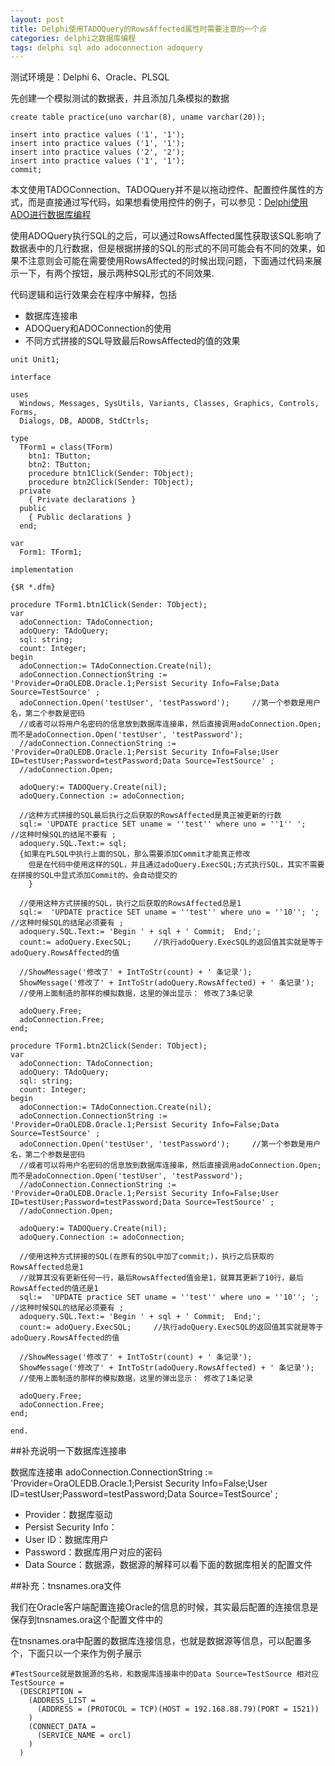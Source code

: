```yaml
---
layout: post
title: Delphi使用TADOQuery的RowsAffected属性时需要注意的一个点
categories: delphi之数据库编程 
tags: delphi sql ado adoconnection adoquery
---
```


测试环境是：Delphi 6、Oracle、PLSQL

先创建一个模拟测试的数据表，并且添加几条模拟的数据

```
create table practice(uno varchar(8), uname varchar(20));

insert into practice values ('1', '1');
insert into practice values ('1', '1');
insert into practice values ('2', '2');
insert into practice values ('1', '1');
commit;
```

本文使用TADOConnection、TADOQuery并不是以拖动控件、配置控件属性的方式，而是直接通过写代码，如果想看使用控件的例子，可以参见：[Delphi使用ADO进行数据库编程](http://www.xumenger.com/delphi-ado-20150825/)

使用ADOQuery执行SQL的之后，可以通过RowsAffected属性获取该SQL影响了数据表中的几行数据，但是根据拼接的SQL的形式的不同可能会有不同的效果，如果不注意则会可能在需要使用RowsAffected的时候出现问题，下面通过代码来展示一下，有两个按钮，展示两种SQL形式的不同效果.

代码逻辑和运行效果会在程序中解释，包括

* 数据库连接串
* ADOQuery和ADOConnection的使用
* 不同方式拼接的SQL导致最后RowsAffected的值的效果

```
unit Unit1;

interface

uses
  Windows, Messages, SysUtils, Variants, Classes, Graphics, Controls, Forms,
  Dialogs, DB, ADODB, StdCtrls;

type
  TForm1 = class(TForm)
    btn1: TButton;
    btn2: TButton;
    procedure btn1Click(Sender: TObject);
    procedure btn2Click(Sender: TObject);
  private
    { Private declarations }
  public
    { Public declarations }
  end;

var
  Form1: TForm1;

implementation

{$R *.dfm}

procedure TForm1.btn1Click(Sender: TObject);
var
  adoConnection: TAdoConnection;
  adoQuery: TAdoQuery;
  sql: string;
  count: Integer;
begin
  adoConnection:= TAdoConnection.Create(nil);
  adoConnection.ConnectionString := 'Provider=OraOLEDB.Oracle.1;Persist Security Info=False;Data Source=TestSource' ;
  adoConnection.Open('testUser', 'testPassword');     //第一个参数是用户名，第二个参数是密码
  //或者可以将用户名密码的信息放到数据库连接串，然后直接调用adoConnection.Open;而不是adoConnection.Open('testUser', 'testPassword'); 
  //adoConnection.ConnectionString := 'Provider=OraOLEDB.Oracle.1;Persist Security Info=False;User ID=testUser;Password=testPassword;Data Source=TestSource' ;
  //adoConnection.Open;
 
  adoQuery:= TADOQuery.Create(nil);
  adoQuery.Connection := adoConnection;
  
  //这种方式拼接的SQL最后执行之后获取的RowsAffected是真正被更新的行数
  sql:= 'UPDATE practice SET uname = ''test'' where uno = ''1'' ';		//这种时候SQL的结尾不要有 ;
  adoquery.SQL.Text:= sql;
  {如果在PLSQL中执行上面的SQL，那么需要添加Commit才能真正修改
    但是在代码中使用这样的SQL，并且通过adoQuery.ExecSQL;方式执行SQL，其实不需要在拼接的SQL中显式添加Commit的，会自动提交的
  	}

  //使用这种方式拼接的SQL，执行之后获取的RowsAffected总是1
  sql:=  'UPDATE practice SET uname = ''test'' where uno = ''10''; ';		//这种时候SQL的结尾必须要有 ;
  adoquery.SQL.Text:= 'Begin ' + sql + ' Commit;  End;';
  count:= adoQuery.ExecSQL;		//执行adoQuery.ExecSQL的返回值其实就是等于adoQuery.RowsAffected的值

  //ShowMessage('修改了' + IntToStr(count) + ' 条记录');
  ShowMessage('修改了' + IntToStr(adoQuery.RowsAffected) + ' 条记录');
  //使用上面制造的那样的模拟数据，这里的弹出显示： 修改了3条记录

  adoQuery.Free;
  adoConnection.Free;
end;

procedure TForm1.btn2Click(Sender: TObject);
var
  adoConnection: TAdoConnection;
  adoQuery: TAdoQuery;
  sql: string;
  count: Integer;
begin
  adoConnection:= TAdoConnection.Create(nil);
  adoConnection.ConnectionString := 'Provider=OraOLEDB.Oracle.1;Persist Security Info=False;Data Source=TestSource' ;
  adoConnection.Open('testUser', 'testPassword');     //第一个参数是用户名，第二个参数是密码
  //或者可以将用户名密码的信息放到数据库连接串，然后直接调用adoConnection.Open;而不是adoConnection.Open('testUser', 'testPassword'); 
  //adoConnection.ConnectionString := 'Provider=OraOLEDB.Oracle.1;Persist Security Info=False;User ID=testUser;Password=testPassword;Data Source=TestSource' ;
  //adoConnection.Open;
 
  adoQuery:= TADOQuery.Create(nil);
  adoQuery.Connection := adoConnection;
  
  //使用这种方式拼接的SQL(在原有的SQL中加了commit;)，执行之后获取的RowsAffected总是1
  //就算其没有更新任何一行，最后RowsAffected值会是1，就算其更新了10行，最后RowsAffected的值还是1
  sql:=  'UPDATE practice SET uname = ''test'' where uno = ''10''; ';		//这种时候SQL的结尾必须要有 ;
  adoquery.SQL.Text:= 'Begin ' + sql + ' Commit;  End;';
  count:= adoQuery.ExecSQL;		//执行adoQuery.ExecSQL的返回值其实就是等于adoQuery.RowsAffected的值

  //ShowMessage('修改了' + IntToStr(count) + ' 条记录');
  ShowMessage('修改了' + IntToStr(adoQuery.RowsAffected) + ' 条记录');
  //使用上面制造的那样的模拟数据，这里的弹出显示： 修改了1条记录

  adoQuery.Free;
  adoConnection.Free;
end;

end.
```

##补充说明一下数据库连接串

数据库连接串
adoConnection.ConnectionString := 'Provider=OraOLEDB.Oracle.1;Persist Security Info=False;User ID=testUser;Password=testPassword;Data Source=TestSource' ;

* Provider：数据库驱动
* Persist Security Info：
* User ID：数据库用户
* Password：数据库用户对应的密码
* Data Source：数据源，数据源的解释可以看下面的数据库相关的配置文件

##补充：tnsnames.ora文件

我们在Oracle客户端配置连接Oracle的信息的时候，其实最后配置的连接信息是保存到tnsnames.ora这个配置文件中的

在tnsnames.ora中配置的数据库连接信息，也就是数据源等信息，可以配置多个，下面只以一个来作为例子展示

```
#TestSource就是数据源的名称，和数据库连接串中的Data Source=TestSource 相对应
TestSource =
  (DESCRIPTION =
    (ADDRESS_LIST =
      (ADDRESS = (PROTOCOL = TCP)(HOST = 192.168.88.79)(PORT = 1521))
    )
    (CONNECT_DATA =
      (SERVICE_NAME = orcl)
    )
  )

```
